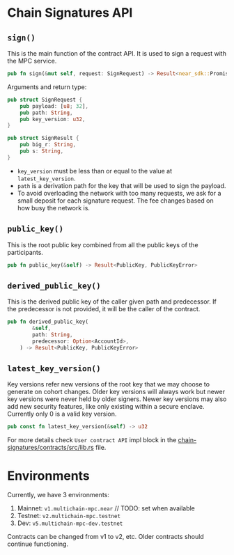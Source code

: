 # Chain Signatures API

## `sign()`
This is the main function of the contract API. It is used to sign a request with the MPC service.
```rust
pub fn sign(&mut self, request: SignRequest) -> Result<near_sdk::Promise, SignError>
```
Arguments and return type:
```rust
pub struct SignRequest {
    pub payload: [u8; 32],
    pub path: String,
    pub key_version: u32,
}

pub struct SignResult {
    pub big_r: String,
    pub s: String,
}
```
- `key_version` must be less than or equal to the value at `latest_key_version`.
- `path` is a derivation path for the key that will be used to sign the payload.
- To avoid overloading the network with too many requests, we ask for a small deposit for each signature request. The fee changes based on how busy the network is.

## `public_key()`
This is the root public key combined from all the public keys of the participants.
```rust
pub fn public_key(&self) -> Result<PublicKey, PublicKeyError>
```

## `derived_public_key()`
This is the derived public key of the caller given path and predecessor. If the predecessor is not provided, it will be the caller of the contract.
```rust
pub fn derived_public_key(
        &self,
        path: String,
        predecessor: Option<AccountId>,
    ) -> Result<PublicKey, PublicKeyError>
```

## `latest_key_version()`
Key versions refer new versions of the root key that we may choose to generate on cohort changes. Older key versions will always work but newer key versions were never held by older signers. Newer key versions may also add new security features, like only existing within a secure enclave. Currently only 0 is a valid key version.
```rust
pub const fn latest_key_version(&self) -> u32
```

For more details check `User contract API` impl block in the [chain-signatures/contracts/src/lib.rs](./chain-signatures/contracts/src/lib.rs) file.

# Environments
Currently, we have 3 environments:
1. Mainnet: `v1.multichain-mpc.near` // TODO: set when available
2. Testnet: `v2.multichain-mpc.testnet`
3. Dev: `v5.multichain-mpc-dev.testnet`

Contracts can be changed from v1 to v2, etc. Older contracts should continue functioning.